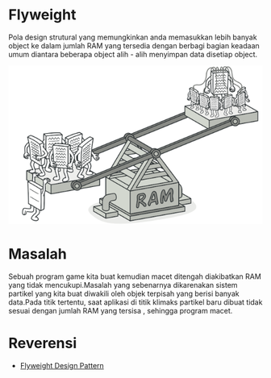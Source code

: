 # Flyweight
Pola design strutural yang memungkinkan anda memasukkan lebih banyak object ke dalam jumlah RAM yang tersedia dengan berbagi bagian keadaan umum diantara beberapa object alih - alih menyimpan data disetiap object.

![alt text](https://github.com/triabagus/Design-Patern-PHP/blob/master/image/flyweight.png)

# Masalah

Sebuah program game kita buat kemudian macet ditengah diakibatkan RAM yang tidak mencukupi.Masalah yang sebenarnya dikarenakan sistem partikel yang kita buat diwakili oleh objek terpisah yang berisi banyak data.Pada titik tertentu, saat aplikasi di titik klimaks partikel baru dibuat tidak sesuai dengan jumlah RAM yang tersisa , sehingga program macet.

# Reverensi

- [Flyweight Design Pattern](https://refactoring.guru/design-patterns/flyweight)
